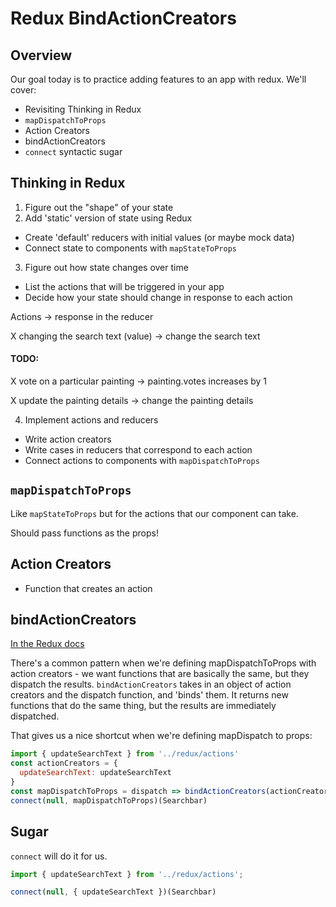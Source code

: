 # Redux BindActionCreators

## Overview

Our goal today is to practice adding features to an app with redux. We'll cover:

- Revisiting Thinking in Redux
- `mapDispatchToProps`
- Action Creators
- bindActionCreators
- `connect` syntactic sugar

## Thinking in Redux


1. Figure out the "shape" of your state
2. Add 'static' version of state using Redux
  - Create 'default' reducers with initial values (or maybe mock data)
  - Connect state to components with `mapStateToProps`
3. Figure out how state changes over time
  - List the actions that will be triggered in your app
  - Decide how your state should change in response to each action

Actions                      ->    response in the reducer

X changing the search text (value) ->  change the search text


#### TODO:

X vote on a particular painting    ->  painting.votes increases by 1

X update the painting details      ->  change the painting details



4. Implement actions and reducers
  - Write action creators
  - Write cases in reducers that correspond to each action
  - Connect actions to components with `mapDispatchToProps`

## `mapDispatchToProps`

Like `mapStateToProps` but for the actions that our component can take.

Should pass functions as the props!

## Action Creators

- Function that creates an action

## bindActionCreators

[In the Redux docs](https://redux.js.org/api/bindactioncreators)

There's a common pattern when we're defining mapDispatchToProps with action creators - we want functions that are basically the same, but they dispatch the results. `bindActionCreators` takes in an object of action creators and the dispatch function, and 'binds' them. It returns new functions that do the same thing, but the results are immediately dispatched.

That gives us a nice shortcut when we're defining mapDispatch to props:

```js
import { updateSearchText } from '../redux/actions'
const actionCreators = {
  updateSearchText: updateSearchText
}
const mapDispatchToProps = dispatch => bindActionCreators(actionCreators, dispatch);
connect(null, mapDispatchToProps)(Searchbar)
```

## Sugar

`connect` will do it for us.

```js
import { updateSearchText } from '../redux/actions';

connect(null, { updateSearchText })(Searchbar)
```
